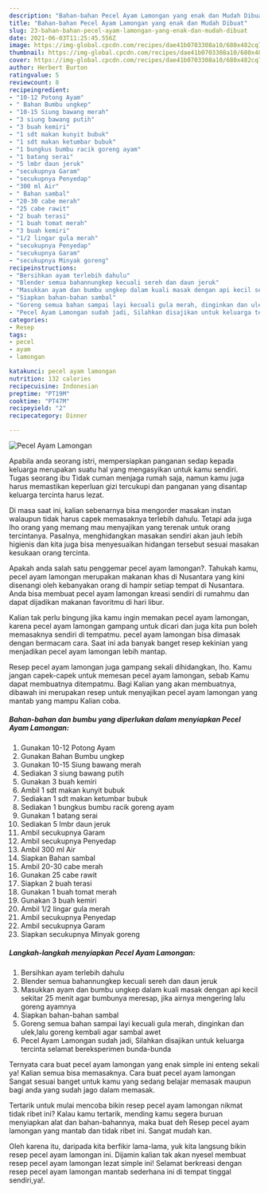```yaml
---
description: "Bahan-bahan Pecel Ayam Lamongan yang enak dan Mudah Dibuat"
title: "Bahan-bahan Pecel Ayam Lamongan yang enak dan Mudah Dibuat"
slug: 23-bahan-bahan-pecel-ayam-lamongan-yang-enak-dan-mudah-dibuat
date: 2021-06-03T11:25:45.556Z
image: https://img-global.cpcdn.com/recipes/dae41b0703308a10/680x482cq70/pecel-ayam-lamongan-foto-resep-utama.jpg
thumbnail: https://img-global.cpcdn.com/recipes/dae41b0703308a10/680x482cq70/pecel-ayam-lamongan-foto-resep-utama.jpg
cover: https://img-global.cpcdn.com/recipes/dae41b0703308a10/680x482cq70/pecel-ayam-lamongan-foto-resep-utama.jpg
author: Herbert Burton
ratingvalue: 5
reviewcount: 8
recipeingredient:
- "10-12 Potong Ayam"
- " Bahan Bumbu ungkep"
- "10-15 Siung bawang merah"
- "3 siung bawang putih"
- "3 buah kemiri"
- "1 sdt makan kunyit bubuk"
- "1 sdt makan ketumbar bubuk"
- "1 bungkus bumbu racik goreng ayam"
- "1 batang serai"
- "5 lmbr daun jeruk"
- "secukupnya Garam"
- "secukupnya Penyedap"
- "300 ml Air"
- " Bahan sambal"
- "20-30 cabe merah"
- "25 cabe rawit"
- "2 buah terasi"
- "1 buah tomat merah"
- "3 buah kemiri"
- "1/2 lingar gula merah"
- "secukupnya Penyedap"
- "secukupnya Garam"
- "secukupnya Minyak goreng"
recipeinstructions:
- "Bersihkan ayam terlebih dahulu"
- "Blender semua bahannungkep kecuali sereh dan daun jeruk"
- "Masukkan ayam dan bumbu ungkep dalam kuali masak dengan api kecil sekitar 25 menit agar bumbunya meresap, jika airnya mengering lalu goreng ayamnya"
- "Siapkan bahan-bahan sambal"
- "Goreng semua bahan sampai layi kecuali gula merah, dinginkan dan ulek,lalu goreng kembali agar sambal awet"
- "Pecel Ayam Lamongan sudah jadi, Silahkan disajikan untuk keluarga tercinta selamat bereksperimen bunda-bunda"
categories:
- Resep
tags:
- pecel
- ayam
- lamongan

katakunci: pecel ayam lamongan 
nutrition: 132 calories
recipecuisine: Indonesian
preptime: "PT19M"
cooktime: "PT47M"
recipeyield: "2"
recipecategory: Dinner

---
```



![Pecel Ayam Lamongan](https://img-global.cpcdn.com/recipes/dae41b0703308a10/680x482cq70/pecel-ayam-lamongan-foto-resep-utama.jpg)

Apabila anda seorang istri, mempersiapkan panganan sedap kepada keluarga merupakan suatu hal yang mengasyikan untuk kamu sendiri. Tugas seorang ibu Tidak cuman menjaga rumah saja, namun kamu juga harus memastikan keperluan gizi tercukupi dan panganan yang disantap keluarga tercinta harus lezat.

Di masa  saat ini, kalian sebenarnya bisa mengorder masakan instan walaupun tidak harus capek memasaknya terlebih dahulu. Tetapi ada juga lho orang yang memang mau menyajikan yang terenak untuk orang tercintanya. Pasalnya, menghidangkan masakan sendiri akan jauh lebih higienis dan kita juga bisa menyesuaikan hidangan tersebut sesuai masakan kesukaan orang tercinta. 



Apakah anda salah satu penggemar pecel ayam lamongan?. Tahukah kamu, pecel ayam lamongan merupakan makanan khas di Nusantara yang kini disenangi oleh kebanyakan orang di hampir setiap tempat di Nusantara. Anda bisa membuat pecel ayam lamongan kreasi sendiri di rumahmu dan dapat dijadikan makanan favoritmu di hari libur.

Kalian tak perlu bingung jika kamu ingin memakan pecel ayam lamongan, karena pecel ayam lamongan gampang untuk dicari dan juga kita pun boleh memasaknya sendiri di tempatmu. pecel ayam lamongan bisa dimasak dengan bermacam cara. Saat ini ada banyak banget resep kekinian yang menjadikan pecel ayam lamongan lebih mantap.

Resep pecel ayam lamongan juga gampang sekali dihidangkan, lho. Kamu jangan capek-capek untuk memesan pecel ayam lamongan, sebab Kamu dapat membuatnya ditempatmu. Bagi Kalian yang akan membuatnya, dibawah ini merupakan resep untuk menyajikan pecel ayam lamongan yang mantab yang mampu Kalian coba.

<!--inarticleads1-->

##### Bahan-bahan dan bumbu yang diperlukan dalam menyiapkan Pecel Ayam Lamongan:

1. Gunakan 10-12 Potong Ayam
1. Gunakan  Bahan Bumbu ungkep
1. Gunakan 10-15 Siung bawang merah
1. Sediakan 3 siung bawang putih
1. Gunakan 3 buah kemiri
1. Ambil 1 sdt makan kunyit bubuk
1. Sediakan 1 sdt makan ketumbar bubuk
1. Sediakan 1 bungkus bumbu racik goreng ayam
1. Gunakan 1 batang serai
1. Sediakan 5 lmbr daun jeruk
1. Ambil secukupnya Garam
1. Ambil secukupnya Penyedap
1. Ambil 300 ml Air
1. Siapkan  Bahan sambal
1. Ambil 20-30 cabe merah
1. Gunakan 25 cabe rawit
1. Siapkan 2 buah terasi
1. Gunakan 1 buah tomat merah
1. Gunakan 3 buah kemiri
1. Ambil 1/2 lingar gula merah
1. Ambil secukupnya Penyedap
1. Ambil secukupnya Garam
1. Siapkan secukupnya Minyak goreng




<!--inarticleads2-->

##### Langkah-langkah menyiapkan Pecel Ayam Lamongan:

1. Bersihkan ayam terlebih dahulu
1. Blender semua bahannungkep kecuali sereh dan daun jeruk
1. Masukkan ayam dan bumbu ungkep dalam kuali masak dengan api kecil sekitar 25 menit agar bumbunya meresap, jika airnya mengering lalu goreng ayamnya
1. Siapkan bahan-bahan sambal
1. Goreng semua bahan sampai layi kecuali gula merah, dinginkan dan ulek,lalu goreng kembali agar sambal awet
1. Pecel Ayam Lamongan sudah jadi, Silahkan disajikan untuk keluarga tercinta selamat bereksperimen bunda-bunda




Ternyata cara buat pecel ayam lamongan yang enak simple ini enteng sekali ya! Kalian semua bisa memasaknya. Cara buat pecel ayam lamongan Sangat sesuai banget untuk kamu yang sedang belajar memasak maupun bagi anda yang sudah jago dalam memasak.

Tertarik untuk mulai mencoba bikin resep pecel ayam lamongan nikmat tidak ribet ini? Kalau kamu tertarik, mending kamu segera buruan menyiapkan alat dan bahan-bahannya, maka buat deh Resep pecel ayam lamongan yang mantab dan tidak ribet ini. Sangat mudah kan. 

Oleh karena itu, daripada kita berfikir lama-lama, yuk kita langsung bikin resep pecel ayam lamongan ini. Dijamin kalian tak akan nyesel membuat resep pecel ayam lamongan lezat simple ini! Selamat berkreasi dengan resep pecel ayam lamongan mantab sederhana ini di tempat tinggal sendiri,ya!.

